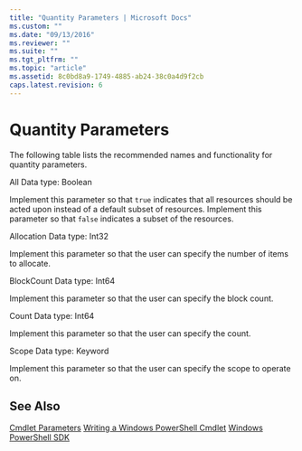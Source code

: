```yaml
---
title: "Quantity Parameters | Microsoft Docs"
ms.custom: ""
ms.date: "09/13/2016"
ms.reviewer: ""
ms.suite: ""
ms.tgt_pltfrm: ""
ms.topic: "article"
ms.assetid: 8c0bd8a9-1749-4885-ab24-38c0a4d9f2cb
caps.latest.revision: 6
---
```

# Quantity Parameters
The following table lists the recommended names and functionality for quantity parameters.

 All
 Data type: Boolean

 Implement this parameter so that `true` indicates that all resources should be acted upon instead of a default subset of resources. Implement this parameter so that `false` indicates a subset of the resources.

 Allocation
 Data type: Int32

 Implement this parameter so that the user can specify the number of items to allocate.

 BlockCount
 Data type: Int64

 Implement this parameter so that the user can specify the block count.

 Count
 Data type: Int64

 Implement this parameter so that the user can specify the count.

 Scope
 Data type: Keyword

 Implement this parameter so that the user can specify the scope to operate on.

## See Also
 [Cmdlet Parameters](./cmdlet-parameters.md)
 [Writing a Windows PowerShell Cmdlet](./writing-a-windows-powershell-cmdlet.md)
 [Windows PowerShell SDK](../windows-powershell-reference.md)

